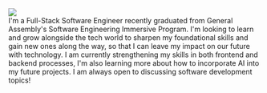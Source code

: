 
<img src='https://i.imgur.com/Vt2SkFv.jpg' />
<br/>
I'm a Full-Stack Software Engineer recently graduated from General Assembly's Software Engineering Immersive Program. I'm looking to learn and grow alongside the tech world to sharpen my foundational skills and gain new ones along the way, so that I can leave my impact on our future with technology. I am currently strengthening my skills in both frontend and backend processes, I'm also learning more about how to incorporate AI into my future projects. I am always open to discussing software development topics!
